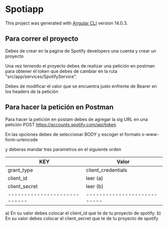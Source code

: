 # Spotiapp

This project was generated with [Angular CLI](https://github.com/angular/angular-cli) version 14.0.3.


## Para correr el proyecto 

Debes de crear en la pagina de Spotify developers una cuenta y crear un proyecto 

Una vez teniendo el proyecto debes de realizar una petición en postman para obtener el token que debes de cambiar en la ruta "src/app/services/SpotifyService".

Debes de modificar el valor que se encuentra justo enfrente de Bearer en los headers de la petición

## Para hacer la petición en Postman

Para hacer la petición en postam debes de agregar la sig URL en una petición POST
https://accounts.spotify.com/api/token

En las opciones debes de seleccionar BODY y escoger el formato x-www-form-urlencode

y deberas mandar tres parametros en el siguiente orden


|           KEY             |              Valor        |
----------------------------|---------------------------|
|       grant_type          |   client_credentials      |
|       client_id           |   leer (a)                |
|     client_secret         |   leer (b)                |
----------------------------|---------------------------|


a) En su valor debes colocar el client_id que te de tu proyecto de spotify.
b) En su valor debes colocar el client_secret que te de tu proyecto de spotify